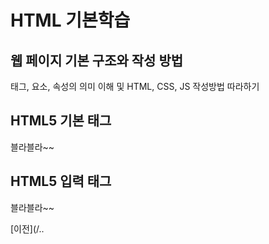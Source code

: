 # HTML 기본학습

## 웹 페이지 기본 구조와 작성 방법
태그, 요소, 속성의 의미 이해 및 HTML, CSS, JS 작성방법 따라하기

## HTML5 기본 태그
블라블라~~

## HTML5 입력 태그
블라블라~~

[이전](/..
